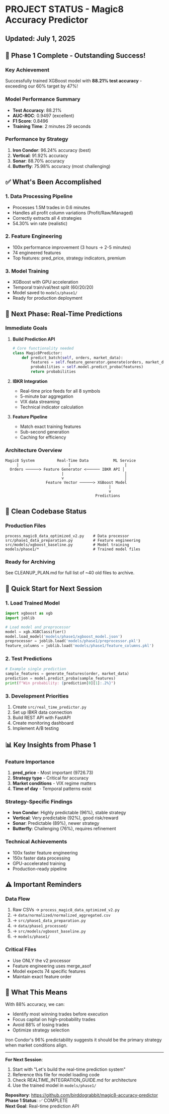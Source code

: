 # PROJECT STATUS - Magic8 Accuracy Predictor
## Updated: July 1, 2025

## 🎉 Phase 1 Complete - Outstanding Success!

### Key Achievement
Successfully trained XGBoost model with **88.21% test accuracy** - exceeding our 60% target by 47%!

### Model Performance Summary
- **Test Accuracy**: 88.21%
- **AUC-ROC**: 0.9497 (excellent)
- **F1 Score**: 0.8496
- **Training Time**: 2 minutes 29 seconds

### Performance by Strategy
1. **Iron Condor**: 96.24% accuracy (best)
2. **Vertical**: 91.92% accuracy
3. **Sonar**: 88.70% accuracy
4. **Butterfly**: 75.98% accuracy (most challenging)

## ✅ What's Been Accomplished

### 1. Data Processing Pipeline
- Processes 1.5M trades in 0.6 minutes
- Handles all profit column variations (Profit/Raw/Managed)
- Correctly extracts all 4 strategies
- 54.30% win rate (realistic)

### 2. Feature Engineering
- 100x performance improvement (3 hours → 2-5 minutes)
- 74 engineered features
- Top features: pred_price, strategy indicators, premium

### 3. Model Training
- XGBoost with GPU acceleration
- Temporal train/val/test split (60/20/20)
- Model saved to `models/phase1/`
- Ready for production deployment

## 🎯 Next Phase: Real-Time Predictions

### Immediate Goals
1. **Build Prediction API**
   ```python
   # Core functionality needed
   class Magic8Predictor:
       def predict_batch(self, orders, market_data):
           features = self.feature_generator.generate(orders, market_data)
           probabilities = self.model.predict_proba(features)
           return probabilities
   ```

2. **IBKR Integration**
   - Real-time price feeds for all 8 symbols
   - 5-minute bar aggregation
   - VIX data streaming
   - Technical indicator calculation

3. **Feature Pipeline**
   - Match exact training features
   - Sub-second generation
   - Caching for efficiency

### Architecture Overview
```
Magic8 System          Real-Time Data           ML Service
     |                      |                        |
  Orders ──────> Feature Generator <────── IBKR API │
                         |                           │
                         v                           │
                  Feature Vector ──────> XGBoost Model
                                              |
                                              v
                                        Predictions
```

## 📁 Clean Codebase Status

### Production Files
```
process_magic8_data_optimized_v2.py    # Data processor
src/phase1_data_preparation.py         # Feature engineering  
src/models/xgboost_baseline.py         # Model training
models/phase1/*                        # Trained model files
```

### Ready for Archiving
See CLEANUP_PLAN.md for full list of ~40 old files to archive.

## 🚀 Quick Start for Next Session

### 1. Load Trained Model
```python
import xgboost as xgb
import joblib

# Load model and preprocessor
model = xgb.XGBClassifier()
model.load_model('models/phase1/xgboost_model.json')
preprocessor = joblib.load('models/phase1/preprocessor.pkl')
feature_columns = joblib.load('models/phase1/feature_columns.pkl')
```

### 2. Test Predictions
```python
# Example single prediction
sample_features = generate_features(order, market_data)
prediction = model.predict_proba(sample_features)
print(f"Win probability: {prediction[0][1]:.2%}")
```

### 3. Development Priorities
1. Create `src/real_time_predictor.py`
2. Set up IBKR data connection
3. Build REST API with FastAPI
4. Create monitoring dashboard
5. Implement A/B testing

## 📊 Key Insights from Phase 1

### Feature Importance
1. **pred_price** - Most important (9726.73)
2. **Strategy type** - Critical for accuracy
3. **Market conditions** - VIX regime matters
4. **Time of day** - Temporal patterns exist

### Strategy-Specific Findings
- **Iron Condor**: Highly predictable (96%), stable strategy
- **Vertical**: Very predictable (92%), good risk/reward
- **Sonar**: Predictable (89%), newer strategy
- **Butterfly**: Challenging (76%), requires refinement

### Technical Achievements
- 100x faster feature engineering
- 150x faster data processing
- GPU-accelerated training
- Production-ready pipeline

## ⚠️ Important Reminders

### Data Flow
1. Raw CSVs → `process_magic8_data_optimized_v2.py`
2. → `data/normalized/normalized_aggregated.csv`
3. → `src/phase1_data_preparation.py`
4. → `data/phase1_processed/`
5. → `src/models/xgboost_baseline.py`
6. → `models/phase1/`

### Critical Files
- Use ONLY the v2 processor
- Feature engineering uses merge_asof
- Model expects 74 specific features
- Maintain exact feature order

## 🎉 What This Means

With 88% accuracy, we can:
- Identify most winning trades before execution
- Focus capital on high-probability trades
- Avoid 88% of losing trades
- Optimize strategy selection

Iron Condor's 96% predictability suggests it should be the primary strategy when market conditions align.

---

**For Next Session**: 
1. Start with "Let's build the real-time prediction system"
2. Reference this file for model loading code
3. Check REALTIME_INTEGRATION_GUIDE.md for architecture
4. Use the trained model in `models/phase1/`

**Repository**: https://github.com/birddograbbit/magic8-accuracy-predictor  
**Phase 1 Status**: ✅ COMPLETE  
**Next Goal**: Real-time prediction API
